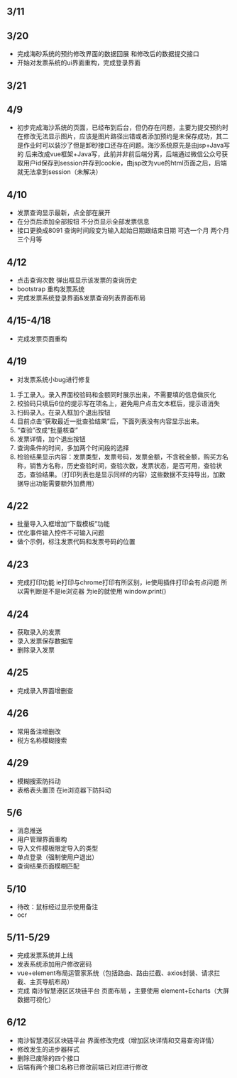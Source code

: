 ## 3/11
## 3/20
+ 完成海砂系统的预约修改界面的数据回展 和修改后的数据提交接口
+ 开始对发票系统的ui界面重构，完成登录界面
## 3/21

## 4/9
+ 初步完成海沙系统的页面，已经布到后台，但仍存在问题，主要为提交预约时在修改无法显示图片，应该是图片路径出错或者添加预约是未保存成功，其二是作业时可以装沙了但是卸砂接口还存在问题。海沙系统原先是由jsp+Java写的  后来改成vue框架+Java写，此前并非前后端分离，后端通过微信公众号获取用户id保存到session并存到cookie，由jsp改为vue的html页面之后，后端就无法拿到session（未解决）

## 4/10
+ 发票查询显示最新，点全部在展开
+ 在分页后添加全部按钮  不分页显示全部发票信息
+ 接口更换成8091 查询时间段变为输入起始日期跟结束日期  可选一个月 两个月 三个月等

## 4/12
+ 点击查询次数 弹出框显示该发票的查询历史
+ bootstrap 重构发票系统
+ 完成发票系统登录界面&发票查询列表界面布局

## 4/15-4/18
+ 完成发票页面重构
## 4/19
+ 对发票系统小bug进行修复
1. 手工录入。录入界面校验码和金额同时展示出来，不需要填的信息做灰化
2. 校验码只填后6位的提示写在项名上，避免用户点击文本框后，提示语消失
3. 扫码录入。在录入框加个退出按钮
4. 目前点击“获取最近一批查验结果”后，下面列表没有内容显示出来。
5. “查验”改成“批量核查”
6. 发票详情，加个退出按钮
7. 查询条件的时间，多加两个时间段的选择
8.	检验结果显示内容：发票类型，发票号码，发票金额，不含税金额，购买方名称，销售方名称，历史查验时间，查验次数，发票状态，是否可用，查验状态，查验结果。（打印列表也是显示同样的内容）这些数据不支持导出，加数据导出功能需要额外加费用）

## 4/22
+ 批量导入入框增加“下载模板”功能
+ 优化事件输入控件不可输入问题
+ 做个示例，标注发票代码和发票号码的位置

## 4/23
+ 完成打印功能 ie打印与chrome打印有所区别，ie使用插件打印会有点问题  所以需判断是不是ie浏览器 为ie的就使用 window.print()

## 4/24 
+ 获取录入的发票
+ 录入发票保存数据库
+ 删除录入发票

## 4/25
+ 完成录入界面增删查

## 4/26
+ 常用备注增删改
+ 税方名称模糊搜索

## 4/29
+ 模糊搜索防抖动
+ 表格表头置顶 在ie浏览器下防抖动

## 5/6
+ 消息推送
+ 用户管理界面重构
+ 导入文件模板限定导入的类型
+ 单点登录（强制使用户退出）
+ 查询结果页面模糊匹配

## 5/10
+ 待改：鼠标经过显示使用备注
+ ocr

## 5/11-5/29
+ 完成发票系统并上线
+ 发表系统添加用户修改密码
+ vue+element布局运管家系统（包括路由、路由拦截、axios封装、请求拦截、主页导航布局）
+ 完成 南沙智慧港区区块链平台 页面布局 ，主要使用 element+Echarts（大屏数据可视化）

## 6/12
+ 南沙智慧港区区块链平台 界面修改完成（增加区块详情和交易查询详情）
+ 修改发生的进步器样式
+ 删除已废除的四个接口
+ 后端有两个接口名称已修改前端已对应进行修改